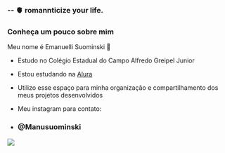 ### -- 🫀  romannticize your life.

### Conheça um pouco sobre mim 

 Meu nome é Emanuelli Suominski 🤍

- Estudo no Colégio Estadual do Campo Alfredo Greipel Junior

- Estou estudando na [Alura](https://www.alura.com.br)

- Utilizo esse espaço para minha organização e compartilhamento dos meus projetos desenvolvidos

- Meu instagram para contato:
- ### @Manusuominski




![](https://media.tenor.com/ll4wy1qTCYkAAAAC/love-heart-love.gif)

 


